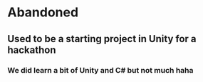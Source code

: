 # Abandoned
## Used to be a starting project in Unity for a hackathon
### We did learn a bit of Unity and C# but not much haha
